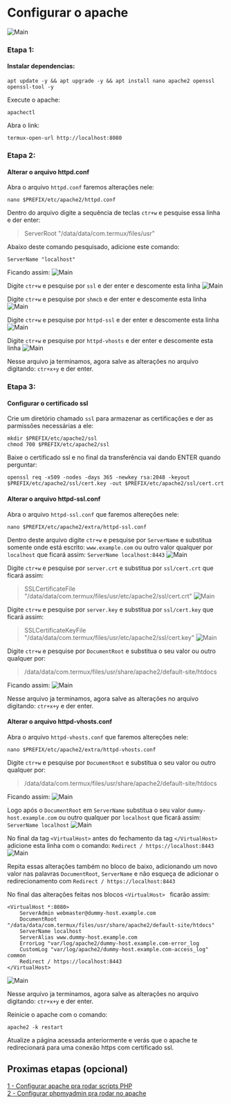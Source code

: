 # Configurar o apache
![Main](https://github.com/Olliv3r/Web-Server/raw/main/media/main.jpg)

### Etapa 1:
#### Instalar dependencias:
```
apt update -y && apt upgrade -y && apt install nano apache2 openssl openssl-tool -y
```

Execute o apache:
```
apachectl
```

Abra o link:
```
termux-open-url http://localhost:8080
```

### Etapa 2:
#### Alterar o arquivo httpd.conf

Abra o arquivo `httpd.conf` faremos alteraçôes nele:
```
nano $PREFIX/etc/apache2/httpd.conf
```

Dentro do arquivo digite a sequência de teclas `ctr+w` e pesquise essa linha e der enter:
> ServerRoot "/data/data/com.termux/files/usr"

Abaixo deste comando pesquisado, adicione este comando:
```
ServerName "localhost"
```

Ficando assim:
![Main](https://github.com/Olliv3r/Web-Server/raw/main/media/httpd.conf.jpg)

Digite `ctr+w` e pesquise por `ssl` e der enter e descomente esta linha
![Main](https://github.com/Olliv3r/Web-Server/raw/main/media/httpd.conf-ssl.jpg)

Digite `ctr+w` e pesquise por `shmcb` e der enter e descomente esta linha
![Main](https://github.com/Olliv3r/Web-Server/raw/main/media/httpd.conf-shmcb.jpg)

Digite `ctr+w` e pesquise por `httpd-ssl` e der enter e descomente esta linha
![Main](https://github.com/Olliv3r/Web-Server/raw/main/media/httpd.conf-httpd-ssl.jpg)

Digite `ctr+w` e pesquise por `httpd-vhosts` e der enter e descomente esta linha
![Main](https://github.com/Olliv3r/Web-Server/raw/main/media/httpd.conf-httpd-vhosts.jpg)

Nesse arquivo ja terminamos, agora salve as alteraçôes no arquivo digitando: `ctr+x+y` e der enter. 

### Etapa 3:
#### Configurar o certificado ssl

Crie um diretório chamado `ssl` para armazenar as certificaçôes e der as parmissôes necessárias a ele:
```
mkdir $PREFIX/etc/apache2/ssl
chmod 700 $PREFIX/etc/apache2/ssl
```

Baixe o certificado ssl e no final da transferência vai dando ENTER quando perguntar:
```
openssl req -x509 -nodes -days 365 -newkey rsa:2048 -keyout $PREFIX/etc/apache2/ssl/cert.key -out $PREFIX/etc/apache2/ssl/cert.crt
```

#### Alterar o arquivo httpd-ssl.conf
Abra o arquivo `httpd-ssl.conf` que faremos altereçôes nele:
```
nano $PREFIX/etc/apache2/extra/httpd-ssl.conf
```

Dentro deste arquivo digite `ctr+w` e pesquise por `ServerName` e substitua somente onde está escrito: `www.example.com` ou outro valor qualquer por `localhost` que ficará assim: `ServerName localhost:8443`
![Main](https://github.com/Olliv3r/Web-Server/raw/main/media/httpd-ssl.jpg)

Digite `ctr+w` e pesquise por `server.crt` e substitua por `ssl/cert.crt` que ficará assim:
> SSLCertificateFile "/data/data/com.termux/files/usr/etc/apache2/ssl/cert.crt"
![Main](https://github.com/Olliv3r/Web-Server/raw/main/media/httpd-ssl-cert.crt.jpg)

Digite `ctr+w` e pesquise por `server.key` e substitua por `ssl/cert.key` que ficará assim:
> SSLCertificateKeyFile "/data/data/com.termux/files/usr/etc/apache2/ssl/cert.key"
![Main](https://github.com/Olliv3r/Web-Server/raw/main/media/httpd-ssl-cert.key.jpg)

Digite `ctr+w` e pesquise por `DocumentRoot` e substitua o seu valor ou outro qualquer por:
> /data/data/com.termux/files/usr/share/apache2/default-site/htdocs

Ficando assim:
![Main](https://github.com/Olliv3r/Web-Server/raw/main/media/httpd-ssl-DocumentRoot.jpg)

Nesse arquivo ja terminamos, agora salve as alteraçôes no arquivo digitando: `ctr+x+y` e der enter.

#### Alterar o arquivo httpd-vhosts.conf
Abra o arquivo `httpd-vhosts.conf` que faremos altereçôes nele:
```
nano $PREFIX/etc/apache2/extra/httpd-vhosts.conf
```

Digite `ctr+w` e pesquise por `DocumentRoot` e substitua o seu valor ou outro qualquer por:
> /data/data/com.termux/files/usr/share/apache2/default-site/htdocs

Ficando assim:
![Main](https://github.com/Olliv3r/Web-Server/raw/main/media/httpd-vhosts-DocumentRoot.jpg)

Logo após o `DocumentRoot` em `ServerName` substitua o seu valor `dummy-host.example.com` ou outro qualquer por `localhost` que ficará assim: `ServerName localhost`
![Main](https://github.com/Olliv3r/Web-Server/raw/main/media/httpd-vhosts-ServerName.jpg)

No final da tag `<VirtualHost>` antes do fechamento da tag `</VirtualHost>` adicione esta linha com o comando:  `Redirect / https://localhost:8443` 
![Main](https://github.com/Olliv3r/Web-Server/raw/main/media/httpd-vhosts-Redirect.jpg)

Repita essas alteraçôes também no bloco de baixo, adicionando um novo valor nas palavras `DocumentRoot`, `ServerName` e não esqueça de adicionar o redirecionamento com `Redirect / https://localhost:8443`

No final das alteraçôes feitas nos blocos `<VirtualHost> ` ficarão assim:  
```
<VirtualHost *:8080>
    ServerAdmin webmaster@dummy-host.example.com
    DocumentRoot "/data/data/com.termux/files/usr/share/apache2/default-site/htdocs"
    ServerName localhost
    ServerAlias www.dummy-host.example.com
    ErrorLog "var/log/apache2/dummy-host.example.com-error_log
    CustomLog "var/log/apache2/dummy-host.example.com-access_log" common
    Redirect / https://localhost:8443
</VirtualHost>
```
![Main](https://github.com/Olliv3r/Web-Server/raw/main/media/httpd-vhosts-VirtualHost.jpg)

Nesse arquivo ja terminamos, agora salve as alteraçôes no arquivo digitando: `ctr+x+y` e der enter.

Reinicie o apache com o comando:
```
apache2 -k restart
```
Atualize a página acessada anteriormente e verás que o apache te redirecionará para uma conexão https com certificado ssl.

## Proximas etapas (opcional)
<a href="https://github.com/Olliv3r/Web-Server-Php">1 - Configurar apache pra rodar scripts PHP</a>  
<a href="https://github.com/Olliv3r/Web-Server-Mysql">2 - Configurar phpmyadmin pra rodar no apache</a>

